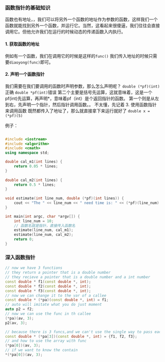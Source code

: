 ### 函数指针的基础知识
函数也有地址，，我们可以将另外一个函数的地址作为参数的函数，这样我们一个函数就能找到另外一个函数，并运行它。当然，这看起来很傻逼，我们往往会直接调用它。但他允许我们在运行的时候动态的传递函数入内执行。

#### 1. 获取函数的地址
例如有一个函数，我们在调用它的时候是这样的`func()`
我们传入地址的时候只需要`diaoyong(func)`即可。
#### 2. 声明一个函数指针
我们需要在我们要调用的函数时声明参数，那么怎么声明呢？
`double (*pf)(int)`正确
`double *pf(int)`错误
第二个主要是括号先运算，这就意味着，这是一个pf(int)先运算，再声明*，意味着pf（int）是个返回指针的函数。
第一个则是从左到右，先声明一个指针，然后指针调用函数。。
不太懂，先记着
3. 使用函数指针来调用函数
既然都传入了地址了，那么就直接拿下来运行就好了
`double x = (*pf)(5)`


例子：
```cpp

#include <iostream>
#include <algorithm>
#include <cmath>
using namespace std;

double cal_m1(int lines) {
	return 0.05 * lines;
} 
 
double cal_m2(int lines) {
	return 0.5 * lines;
}
 
void estimate(int line_num, double (*pf)(int lines)) {
	cout << "The " << line_num << " need time is: " << (*pf)(line_num) << endl; 
}

int main(int argc, char *argv[]) {
	int line_num = 10;
	// 函数名就是指针，直接传入函数名
	estimate(line_num, cal_m1);
	estimate(line_num, cal_m2); 
	return 0;
}
```

### 深入函数指针

```cpp
// now we have 3 functions
// they return a pointer that is a double number
// they recieve a pointer that is a double number and a int number
const double * f1(const double *, int);
const double * f2(const double *, int);
const double * f3(const double *, int);
// now we can change it to the var of a callee
const double * (*pa)(const double *, int) = f1;
// auto will imitate what you do just moment
auto p2 = f2;
// now we can use the func in th callee
(*pa)(av, 3);
p2(av, 3);

// because there is 3 funcs,and we can't use the single way to pass each func,we should to pass a array with func.
const double * (*pa[3])(const double *, int) = {f1, f2, f3};
// and how to use the array with func
(*pa[0])(av, 3);
// if we want to know the contain
*(*pa[0])(av, 3);

```